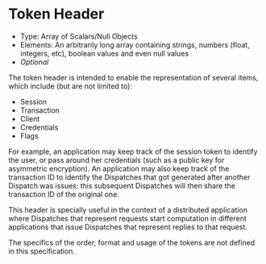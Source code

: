 Token Header
============

- Type: Array of Scalars/Null Objects
- Elements: An arbitrarily long array containing strings, numbers (float, integers, etc), boolean values and even null values
- _Optional_

The token header is intended to enable the representation of several items, which include (but are not limited to):

- Session
- Transaction
- Client
- Credentials
- Flags

For example, an application may keep track of the session token to identify the user, or pass around her credentials (such as a public key for asymmetric encryption). An application may also keep track of the transaction ID to identify the Dispatches that got generated after another Dispatch was issues: this subsequent Dispatches will then share the transaction ID of the original one. 

This header is specially useful in the context of a distributed application where Dispatches that represent requests start computation in different applications that issue Dispatches that represent replies to that request.

The specifics of the order, format and usage of the tokens are not defined in this specification.